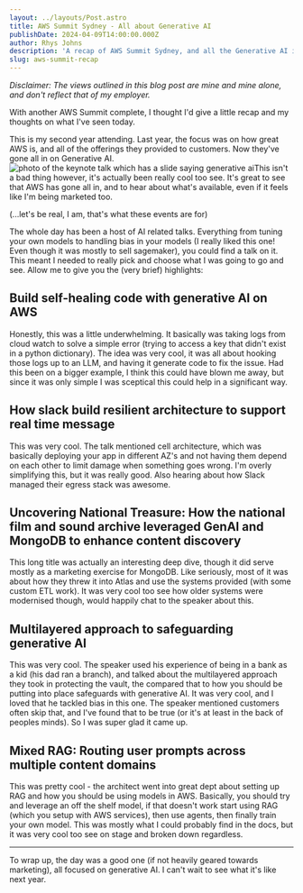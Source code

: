 ```yaml
---
layout: ../layouts/Post.astro
title: AWS Summit Sydney - All about Generative AI
publishDate: 2024-04-09T14:00:00.000Z
author: Rhys Johns
description: 'A recap of AWS Summit Sydney, and all the Generative AI info it had to offer'
slug: aws-summit-recap
---
```


*Disclaimer: The views outlined in this blog post are mine and mine alone, and don't reflect that of my employer.*

With another AWS Summit complete, I thought I'd give a little recap and my thoughts on what I've seen today.

This is my second year attending. Last year, the focus was on how great AWS is, and all of the offerings they provided to customers. Now they've gone all in on Generative AI.![photo of the keynote talk which has a slide saying generative ai](/IMG_9010.png "This was the keynote - they spent the whole time on AI. ")This isn't a bad thing however, it's actually been really cool too see. It's great to see that AWS has gone all in, and to hear about what's available, even if it feels like I'm being marketed too.

(...let's be real, I am, that's what these events are for)

The whole day has been a host of AI related talks. Everything from tuning your own models to handling bias in your models (I really liked this one! Even though it was mostly to sell sagemaker), you could find a talk on it. This meant I needed to really pick and choose what I was going to go and see. Allow me to give you the (very brief) highlights:

## Build self-healing code with generative AI on AWS

Honestly, this was a little underwhelming. It basically was taking logs from cloud watch to solve a simple error (trying to access a key that didn't exist in a python dictionary). The idea was very cool, it was all about hooking those logs up to an LLM, and having it generate code to fix the issue. Had this been on a bigger example, I think this could have blown me away, but since it was only simple I was sceptical this could help in a significant way.

## How slack build resilient architecture to support real time message

This was very cool. The talk mentioned cell architecture, which was basically deploying your app in different AZ's and not having them depend on each other to limit damage when something goes wrong. I'm overly simplifying this, but it was really good. Also hearing about how Slack managed their egress stack was awesome. 

## Uncovering National Treasure: How the national film and sound archive leveraged GenAI and MongoDB to enhance content discovery

This long title was actually an interesting deep dive, though it did serve mostly as a marketing exercise for MongoDB. Like seriously, most of it was about how they threw it into Atlas and use the systems provided (with some custom ETL work). It was very cool too see how older systems were modernised though, would happily chat to the speaker about this.

## Multilayered approach to safeguarding generative AI

This was very cool. The speaker used his experience of being in a bank as a kid (his dad ran a branch), and talked about the multilayered approach they took in protecting the vault, the compared that to how you should be putting into place safeguards with generative AI. It was very cool, and I loved that he tackled bias in this one. The speaker mentioned customers often skip that, and I've found that to be true (or it's at least in the back of peoples minds). So I was super glad it came up.

## Mixed RAG: Routing user prompts across multiple content domains

This was pretty cool - the architect went into great dept about setting up RAG and how you should be using models in AWS. Basically, you should try and leverage an off the shelf model, if that doesn't work start using RAG (which you setup with AWS services), then use agents, then finally train your own model. This was mostly what I could probably find in the docs, but it was very cool too see on stage and broken down regardless.

***

To wrap up, the day was a good one (if not heavily geared towards marketing), all focused on generative AI. I can't wait to see what it's like next year.
